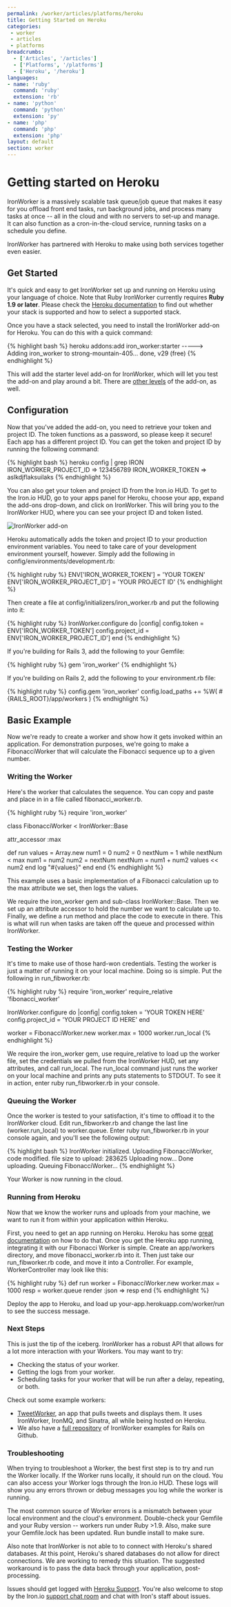 ```yaml
---
permalink: /worker/articles/platforms/heroku
title: Getting Started on Heroku
categories:
 - worker
 - articles
 - platforms
breadcrumbs:
  - ['Articles', '/articles']
  - ['Platforms', '/platforms']
  - ['Heroku', '/heroku']
languages:
- name: 'ruby'
  command: 'ruby'
  extension: 'rb'
- name: 'python'
  command: 'python'
  extension: 'py'
- name: 'php'
  command: 'php'
  extension: 'php'
layout: default
section: worker
---
```


# Getting started on Heroku

IronWorker is a massively scalable task queue/job queue that makes it easy for you offload front end tasks, run background jobs, and process many tasks at once -- all in the cloud and with no servers to set-up and manage. It can also function as a cron-in-the-cloud service, running tasks on a schedule you define.

IronWorker has partnered with Heroku to make using both services together even easier.

## Get Started

It's quick and easy to get IronWorker set up and running on Heroku using your language of choice. Note that Ruby IronWorker currently requires **Ruby 1.9 or later**. Please check the [Heroku documentation](http://devcenter.heroku.com/articles/stack) to find out whether your stack is supported and how to select a supported stack.

Once you have a stack selected, you need to install the IronWorker add-on for Heroku. You can do this with a quick command:

{% highlight bash %}
heroku addons:add iron_worker:starter
-----> Adding iron_worker to strong-mountain-405... done, v29 (free)
{% endhighlight %}

This will add the starter level add-on for IronWorker, which will let you test the add-on and play around a bit. There are [other levels](http://addons.heroku.com/iron_worker) of the add-on, as well.

## Configuration

Now that you've added the add-on, you need to retrieve your token and project ID. The token functions as a password, so please keep it secure! Each app has a different project ID. You can get the token and project ID by running the following command:

{% highlight bash %}
heroku config | grep IRON
IRON_WORKER_PROJECT_ID => 123456789
IRON_WORKER_TOKEN      => aslkdjflaksuilaks
{% endhighlight %}

You can also get your token and project ID from the Iron.io HUD. To get to the Iron.io HUD, go to your apps panel for Heroku, choose your app, expand the add-ons drop-down, and click on IronWorker. This will bring you to the IronWorker HUD, where you can see your project ID and token listed.

![IronWorker add-on](http://i.imgur.com/dFQoH.png)

Heroku automatically adds the token and project ID to your production environment variables. You need to take care of your development environment yourself, however. Simply add the following in <span class="fixed-width">config/environments/development.rb</span>:

{% highlight ruby %}
ENV['IRON_WORKER_TOKEN'] = 'YOUR TOKEN'
ENV['IRON_WORKER_PROJECT_ID'] = 'YOUR PROJECT ID'
{% endhighlight %}

Then create a file at <span class="fixed-width">config/initializers/iron_worker.rb</span> and put the following into it:

{% highlight ruby %}
IronWorker.configure do |config|
  config.token = ENV['IRON_WORKER_TOKEN']
  config.project_id = ENV['IRON_WORKER_PROJECT_ID']
end
{% endhighlight %}

If you're building for Rails 3, add the following to your <span class="fixed-width">Gemfile</span>:

{% highlight ruby %}
gem 'iron_worker'
{% endhighlight %}

If you're building on Rails 2, add the following to your <span class="fixed-width">environment.rb</span> file:

{% highlight ruby %}
config.gem 'iron_worker'
config.load_paths += %W( #{RAILS_ROOT}/app/workers )
{% endhighlight %}

## Basic Example

Now we're ready to create a worker and show how it gets invoked within an application. For demonstration purposes, we're going to make a FibonacciWorker that will calculate the Fibonacci sequence up to a given number.

### Writing the Worker

Here's the worker that calculates the sequence. You can copy and paste and place in in a file called <span class="fixed-width">fibonacci_worker.rb</span>.

{% highlight ruby %}
require 'iron_worker'

class FibonacciWorker < IronWorker::Base

  attr_accessor :max

  def run
    values = Array.new
    num1 = 0
    num2 = 0
    nextNum = 1
    while nextNum < max
      num1 = num2
      num2 = nextNum
      nextNum = num1 + num2
      values << num2
    end
    log "#{values}"
  end
end
{% endhighlight %}

This example uses a basic implementation of a Fibonacci calculation up to the max attribute we set, then logs the values.

We require the <span class="fixed-width">iron_worker</span> gem and sub-class <span class="fixed-width">IronWorker::Base</span>. Then we set up an attribute accessor to hold the number we want to calculate up to. Finally, we define a run method and place the code to execute in there. This is what will run when tasks are taken off the queue and processed within IronWorker.

### Testing the Worker

It's time to make use of those hard-won credentials. Testing the worker is just a matter of running it on your local machine. Doing so is simple. Put the following in <span class="fixed-width">run_fibworker.rb</span>:

{% highlight ruby %}
require 'iron_worker'
require_relative 'fibonacci_worker'

IronWorker.configure do |config|
  config.token = 'YOUR TOKEN HERE'
  config.project_id = 'YOUR PROJECT ID HERE'
end

worker = FibonacciWorker.new
worker.max = 1000
worker.run_local
{% endhighlight %}

We require the <span class="fixed-width">iron_worker</span> gem, use <span class="fixed-width">require_relative</span> to load up the worker file, set the credentials we pulled from the IronWorker HUD, set any attributes, and call <span class="fixed-width">run_local</span>. The <span class="fixed-width">run_local</span> command just runs the worker on your local machine and prints any puts statements to STDOUT. To see it in action, enter <span class="fixed-width">ruby run_fibworker.rb</span> in your console.

### Queuing the Worker

Once the worker is tested to your satisfaction, it's time to offload it to the IronWorker cloud. Edit <span class="fixed-width">run_fibworker.rb</span> and change the last line (<span class="fixed-width">worker.run_local</span>) to <span class="fixed-width">worker.queue</span>. Enter <span class="fixed-width">ruby run_fibworker.rb</span> in your console again, and you'll see the following output:

{% highlight bash %}
IronWorker initialized.
Uploading FibonacciWorker, code modified.
file size to upload: 283625
Uploading now...
Done uploading.
Queuing FibonacciWorker...
{% endhighlight %}

Your Worker is now running in the cloud.

### Running from Heroku

Now that we know the worker runs and uploads from your machine, we want to run it from within your application within Heroku.

First, you need to get an app running on Heroku. Heroku has some [great documentation](http://devcenter.heroku.com/articles/rails3) on how to do that. Once you get the Heroku app running, integrating it with our Fibonacci Worker is simple. Create an <span class="fixed-width">app/workers</span> directory, and move <span class="fixed-width">fibonacci_worker.rb</span> into it. Then just take our <span class="fixed-width">run_fibworker.rb</span> code, and move it into a Controller. For example, <span class="fixed-width">WorkerController</span> may look like this:

{% highlight ruby %}
def run
  worker = FibonacciWorker.new
  worker.max = 1000
  resp = worker.queue
  render :json => resp
end
{% endhighlight %}

Deploy the app to Heroku, and load up <span class="fixed-width">your-app.herokuapp.com/worker/run</span> to see the success message.

### Next Steps

This is just the tip of the iceberg. IronWorker has a robust API that allows for a lot more interaction with your Workers. You may want to try:

 * Checking the status of your worker.
 * Getting the logs from your worker.
 * Scheduling tasks for your worker that will be run after a delay, repeating, or both.

Check out some example workers:

* [TweetWorker](https://github.com/iron-io/heroku_sinatra_example), an app that pulls tweets and displays them. It uses IronWorker, IronMQ, and Sinatra, all while being hosted on Heroku.
* We also have a [full repository](https://github.com/iron-io/iron_worker_examples) of IronWorker examples for Rails on Github.

### Troubleshooting

When trying to troubleshoot a Worker, the best first step is to try and run the Worker locally. If the Worker runs locally, it should run on the cloud. You can also access your Worker logs through the Iron.io HUD. These logs will show you any errors thrown or debug messages you log while the worker is running.

The most common source of Worker errors is a mismatch between your local environment and the cloud's environment. Double-check your <span class="fixed-width">Gemfile</span> and your Ruby version -- workers run under Ruby >1.9. Also, make sure your <span class="fixed-width">Gemfile.lock</span> has been updated. Run <span class="fixed-width">bundle install</span> to make sure.

Also note that IronWorker is not able to to connect with Heroku's shared databases. At this point, Heroku's shared databases do not allow for direct connections. We are working to remedy this situation. The suggested workaround is to pass the data back through your application, post-processing.

Issues should get logged with [Heroku Support](https://support.heroku.com). You're also welcome to stop by the Iron.io [support chat room](http://get.iron.io/chat) and chat with Iron's staff about issues.
